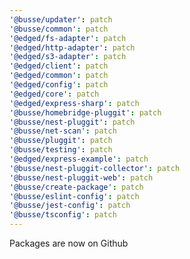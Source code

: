 ```yaml
---
'@busse/updater': patch
'@busse/common': patch
'@edged/fs-adapter': patch
'@edged/http-adapter': patch
'@edged/s3-adapter': patch
'@edged/client': patch
'@edged/common': patch
'@edged/config': patch
'@edged/core': patch
'@edged/express-sharp': patch
'@busse/homebridge-pluggit': patch
'@busse/nest-pluggit': patch
'@busse/net-scan': patch
'@busse/pluggit': patch
'@busse/testing': patch
'@edged/express-example': patch
'@busse/nest-pluggit-collector': patch
'@busse/nest-pluggit-web': patch
'@busse/create-package': patch
'@busse/eslint-config': patch
'@busse/jest-config': patch
'@busse/tsconfig': patch
---
```


Packages are now on Github
